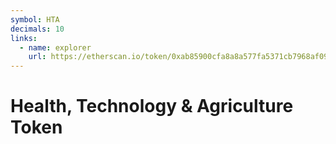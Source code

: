 ```yaml
---
symbol: HTA
decimals: 10
links:
  - name: explorer
    url: https://etherscan.io/token/0xab85900cfa8a8a577fa5371cb7968af0906b902d
---
```


# Health, Technology &amp; Agriculture Token
